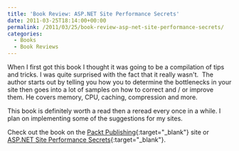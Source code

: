 ```yaml
---
title: 'Book Review: ASP.NET Site Performance Secrets'
date: 2011-03-25T18:14:00+00:00
permalink: /2011/03/25/book-review-asp-net-site-performance-secrets/
categories:
  - Books
  - Book Reviews
---
```

When I first got this book I thought it was going to be a compilation of tips and tricks. I was quite surprised with the fact that it really wasn't.  The author starts out by telling you how you to determine the bottlenecks in your site then goes into a lot of samples on how to correct and / or improve them. He covers memory, CPU, caching, compression and more.  

This book is definitely worth a read then a reread every once in a while. I plan on implementing some of the suggestions for my sites.

Check out the book on the [Packt Publishing](https://www.packtpub.com/asp-net-site-performance-secrets/book){:target="_blank"} site or [ASP.NET Site Performance Secrets](http://www.amazon.com/gp/product/1849690685/ref=as_li_ss_tl?ie=UTF8&tag=beyondthebasic0e&linkCode=as2&camp=1789&creative=390957&creativeASIN=1849690685){:target="_blank"}.
